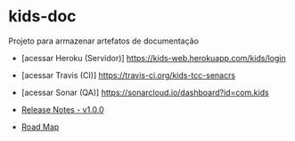 # kids-doc

Projeto para armazenar artefatos de documentação

* [acessar Heroku (Servidor)] https://kids-web.herokuapp.com/kids/login
* [acessar Travis (CI)] https://travis-ci.org/kids-tcc-senacrs
* [acessar Sonar (QA)] https://sonarcloud.io/dashboard?id=com.kids

* [Release Notes - v1.0.0](https://github.com/kids-tcc-senacrs/kids-doc/blob/master/v1.0.0/release-notes.md) 
* [Road Map](https://github.com/kids-tcc-senacrs/kids-doc/blob/master/road-map.md) 